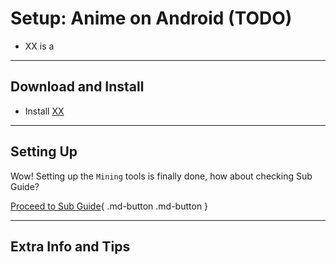 # Setup: Anime on Android (TODO)

- XX is a

---

## Download and Install

- Install [XX]()

---

## Setting Up


Wow! Setting up the `Mining` tools is finally done, how about checking Sub Guide?

[Proceed to Sub Guide](subGuide.md){ .md-button .md-button }

---

## Extra Info and Tips